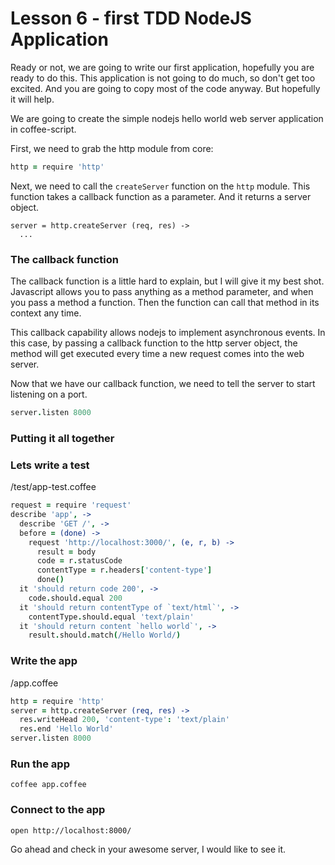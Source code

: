 # Lesson 6 - first TDD NodeJS Application

Ready or not, we are going to write our first application, hopefully you are ready to do this.  This application is not going to do much, so don't get too excited.  And you are going to copy most of the code anyway.  But hopefully it will help.

We are going to create the simple nodejs hello world web server application in coffee-script.

First, we need to grab the http module from core:

``` coffeescript
http = require 'http'
```

Next, we need to call the `createServer` function on the `http`
module.  This function takes a callback function as a parameter.  And it returns a server object.

``` coffee-script
server = http.createServer (req, res) ->
  ...
```

### The callback function

The callback function is a little hard to explain, but I will give it my best shot.  Javascript allows you to pass anything as a method parameter, and when you pass a method a function.  Then the function can call that method in its context any time.

This callback capability allows nodejs to implement asynchronous events.  In this case, by passing a callback function to the http server object, the method will get executed every time a new request comes into the web server.

Now that we have our callback function, we need to tell the server to start listening on a port.

``` coffeescript
server.listen 8000
```
### Putting it all together

### Lets write a test

/test/app-test.coffee

``` coffeescript
request = require 'request'
describe 'app', ->
  describe 'GET /', ->
  before = (done) ->
    request 'http://localhost:3000/', (e, r, b) ->
      result = body
      code = r.statusCode
      contentType = r.headers['content-type']
      done()
  it 'should return code 200', ->
    code.should.equal 200
  it 'should return contentType of `text/html`', ->
    contentType.should.equal 'text/plain'
  it 'should return content `hello world`', ->
    result.should.match(/Hello World/)

```

### Write the app

/app.coffee

``` coffeescript
http = require 'http'
server = http.createServer (req, res) ->
  res.writeHead 200, 'content-type': 'text/plain'
  res.end 'Hello World'
server.listen 8000
```

### Run the app

```
coffee app.coffee
```
### Connect to the app

```
open http://localhost:8000/
```

Go ahead and check in your awesome server, I would like to see it.

